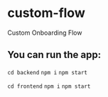 # custom-flow
Custom Onboarding Flow

## You can run the app:

`cd backend`
`npm i`
`npm start`

`cd frontend`
`npm i`
`npm start`
